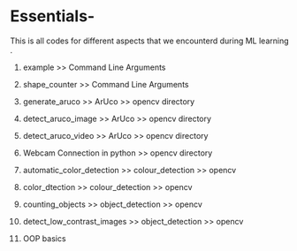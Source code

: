 # Essentials-


This is all codes for different aspects that we encounterd during ML learning . 

1. example >> Command Line Arguments 

2. shape_counter >> Command Line Arguments

3. generate_aruco >> ArUco   >> opencv directory

4. detect_aruco_image >> ArUco   >> opencv directory

5. detect_aruco_video >> ArUco   >> opencv directory

6. Webcam Connection in python  >> opencv directory

5. automatic_color_detection >> colour_detection >> opencv

6. color_dtection >> colour_detection >> opencv

7. counting_objects >> object_detection >> opencv

8. detect_low_contrast_images >> object_detection >> opencv 

9. OOP basics 
